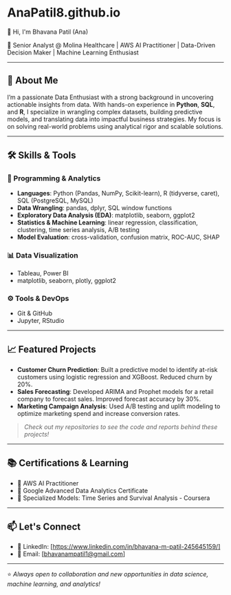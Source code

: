 # AnaPatil8.github.io
👋 Hi, I'm Bhavana Patil (Ana)

🎯 Senior Analyst @ Molina Healthcare | AWS AI Practitioner | Data-Driven Decision Maker | Machine Learning Enthusiast

---

## 🧠 About Me

I’m a passionate Data Enthusiast with a strong background in uncovering actionable insights from data. With hands-on experience in **Python**, **SQL**, and **R**, I specialize in wrangling complex datasets, building predictive models, and translating data into impactful business strategies. My focus is on solving real-world problems using analytical rigor and scalable solutions.

---

## 🛠️ Skills & Tools

### 🧮 Programming & Analytics
- **Languages**: Python (Pandas, NumPy, Scikit-learn), R (tidyverse, caret), SQL (PostgreSQL, MySQL)
- **Data Wrangling**: pandas, dplyr, SQL window functions
- **Exploratory Data Analysis (EDA)**: matplotlib, seaborn, ggplot2
- **Statistics & Machine Learning**: linear regression, classification, clustering, time series analysis, A/B testing
- **Model Evaluation**: cross-validation, confusion matrix, ROC-AUC, SHAP

### 📊 Data Visualization
- Tableau, Power BI
- matplotlib, seaborn, plotly, ggplot2

### ⚙️ Tools & DevOps
- Git & GitHub
- Jupyter, RStudio

---

## 📈 Featured Projects

- **Customer Churn Prediction**: Built a predictive model to identify at-risk customers using logistic regression and XGBoost. Reduced churn by 20%.
- **Sales Forecasting**: Developed ARIMA and Prophet models for a retail company to forecast sales. Improved forecast accuracy by 30%.
- **Marketing Campaign Analysis**: Used A/B testing and uplift modeling to optimize marketing spend and increase conversion rates.

> *Check out my repositories to see the code and reports behind these projects!*

---

## 📚 Certifications & Learning

- 📜 AWS AI Practitioner 
- 📜 Google Advanced Data Analytics Certificate
- 📜 Specialized Models: Time Series and Survival Analysis - Coursera

---

## 📫 Let's Connect

- 💼 LinkedIn: [https://www.linkedin.com/in/bhavana-m-patil-245645159/]
- 📧 Email: [bhavanampatil1@gmail.com]

---

⭐ *Always open to collaboration and new opportunities in data science, machine learning, and analytics!*
